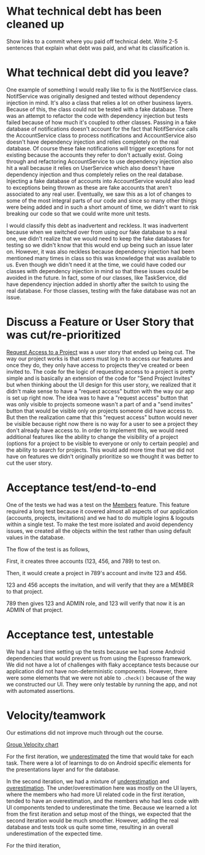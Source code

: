 What technical debt has been cleaned up
========================================

Show links to a commit where you paid off technical debt. Write 2-5 sentences
that explain what debt was paid, and what its classification is.

What technical debt did you leave?
==================================
One example of something I would really like to fix is the NotifService class. NotifService was originally designed and tested without dependency injection in mind. It's also a class that relies a lot on other business layers. Because of this, the class could not be tested with a fake database. There was an attempt to refactor the code with dependency injection but tests failed because of how much it's coupled to other classes. Passing in a fake database of notifications doesn't account for the fact that NotifService calls the AccountService class to process notifications and AccountService also doesn't have dependency injection and relies completely on the real database. Of course these fake notifications will trigger exceptions for not existing because the accounts they refer to don't actually exist. Going through and refactoring AccountService to use dependency injection also hit a wall because it relies on UserService which also doesn't have dependency injection and thus completely relies on the real database. Injecting a fake database of accounts into AccountService would also lead to exceptions being thrown as these are fake accounts that aren't associated to any real user. Eventually, we saw this as a lot of changes to some of the most integral parts of our code and since so many other things were being added and in such a short amount of time, we didn't want to risk breaking our code so that we could write more unit tests.

I would classify this debt as inadvertent and reckless. It was inadvertent because when we switched over from using our fake database to a real one, we didn't realize that we would need to keep the fake databases for testing so we didn't know that this would end up being such an issue later on. However, it was also reckless because dependency injection had been mentioned many times in class so this was knowledge that was available to us. Even though we didn't need it at the time, we could have coded our classes with dependency injection in mind so that these issues could be avoided in the future. In fact, some of our classes, like TaskService, did have dependency injection added in shortly after the switch to using the real database. For those classes, testing with the fake database was not an issue.

Discuss a Feature or User Story that was cut/re-prioritized
============================================
[Request Access to a Project](https://code.cs.umanitoba.ca/winter-2022-a01/group-6/promise/-/issues/13) was a user story that ended up being cut. The way our project works is that users must log in to access our features and once they do, they only have access to projects they've created or been invited to. The code for the logic of requesting access to a project is pretty simple and is basically an extension of the code for "Send Project Invites" but when thinking about the UI design for this user story, we realized that it didn't make sense to have a "request access" button with the way our app is set up right now. The idea was to have a "request access" button that was only visible to projects someone wasn't a part of and a "send invites" button that would be visible only on projects someone did have access to. But then the realization came that this "request access" button would never be visible because right now there is no way for a user to see a project they don't already have access to. In order to implement this, we would need additional features like the ability to change the visibility of a project (options for a project to be visible to everyone or only to certain people) and the ability to search for projects. This would add more time that we did not have on features we didn't originally prioritize so we thought it was better to cut the user story.

Acceptance test/end-to-end
==========================
One of the tests we had was a test on the [Members](https://code.cs.umanitoba.ca/winter-2022-a01/group-6/promise/-/blob/iteration3/app/src/androidTest/java/comp3350/group6/promise/presentation/MemberTest.java) feature.
This feature required a long test because it covered almost all aspects of our application (accounts, projects, invitations) and we had to do multiple logins & logouts within a single test.
To make the test more isolated and avoid dependency issues, we created all the objects within the test rather than using default values in the database.

The flow of the test is as follows,

First, it creates three accounts (123, 456, and 789) to test on.

Then, it would create a project in 789's account and invite 123 and 456.

123 and 456 accepts the invitation, and will verify that they are a MEMBER to that project.

789 then gives 123 and ADMIN role, and 123 will verify that now it is an ADMIN of that project.

Acceptance test, untestable
===============
We had a hard time setting up the tests because we had some Android dependencies that would prevent us from using the Espresso framework. 
We did not have a lot of challenges with flaky acceptance tests because our application did not have non-deterministic components.
However, there were some elements that we were not able to `.check()` because of the way we constructed our UI. 
They were only testable by running the app, and not with automated assertions.

Velocity/teamwork
=================
Our estimations did not improve much through out the course.

[Group Velocity chart](../docs/images/group-velocity.png)

For the first iteration, we [underestimated](https://code.cs.umanitoba.ca/winter-2022-a01/group-6/promise/-/issues/36) the time that would take for each task. 
There were a lot of learnings to do on Android specific elements for the presentations layer and for the database.

In the second iteration, we had a mixture of [underestimation](https://code.cs.umanitoba.ca/winter-2022-a01/group-6/promise/-/issues/28) and [overestimation](https://code.cs.umanitoba.ca/winter-2022-a01/group-6/promise/-/issues/49).
The under/overestimation here was mostly on the UI layers, where the members who had more UI related code in the first iteration, tended to have an overestimation, and the members who had less code with UI components tended to underestimate the time.
Because we learned a lot from the first iteration and setup most of the things, we expected that the second iteration would be much smoother.
However, adding the real database and tests took us quite some time, resulting in an overall underestimation of the expected time.

For the third iteration, 
